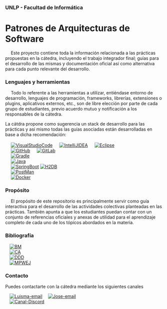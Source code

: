 ### UNLP - Facultad de Informática

# Patrones de Arquitecturas de Software

&emsp;
Este proyecto contiene toda la información relacionada a las prácticas propuestas en la cátedra, incluyendo el trabajo integrador final; guías para el desarrollo de las mismas y documentación oficial así como alternativa para cada punto relevante del desarrollo.

### Lenguajes y herramientas

&emsp;
Todo lo referente a las herramientas a utilizar, entiéndase entorno de desarrollo, lenguajes de programación, frameworks, librerías, extensiones o plugins, aplicativos externos, etc., son de libre elección por parte de cada grupo de estudiantes, previo acuerdo mutuo y notificación a los responsables de la cátedra.

La cátdra propone como sugerencia un stack de desarrollo para las prácticas y así mismo todas las guías asociadas están desarrolladas en base a dicha recomendación:
</br></br>&emsp; [![VisualStudioCode](<https://img.shields.io/badge/VS_Code-Entorno_de_Desarrollo_(IDE)-0078d7.svg?logo=visual-studio-code>)](https://code.visualstudio.com/)
&emsp; [![IntelliJIDEA](<https://img.shields.io/badge/IntelliJIDEA-Entorno_de_Desarrollo_(IDE)-00979D.svg?logo=intellij-idea>)](https://www.jetbrains.com/idea/)
&emsp; [![Eclipse](<https://img.shields.io/badge/Eclipse-Entorno_de_Desarrollo_(IDE)-%235C1F87.svg?logo=Eclipse>)](https://eclipseide.org/)
</br>&emsp;
[![GitHub](<https://img.shields.io/badge/GitHub-Sistema_de_Control_de_versiones_(DSCV)-%23181717.svg?logo=github&logoColor=white>)](https://github.com/) &emsp;
[![GitLab](<https://img.shields.io/badge/GitLab-Sistema_de_Control_de_versiones_(DSCV)-%23181717.svg?logo=gitlab&logoColor=white>)](https://gitlab.com/)
</br>&emsp; [![Gradle](https://img.shields.io/badge/Gradle-Gestor_de_dependencias-02303A.svg?logo=Gradle&logoColor=%23009639)](https://gradle.org/)
</br>&emsp; [![Java](https://img.shields.io/badge/Java-Lenguaje_de_programacion-DC322F?logo=openjdk&logoColor=yellow)](https://www.java.com/es/)
</br>&emsp; [![SpringBoot](https://img.shields.io/badge/Spring_Boot-Framework_BackEnd-%23107C10?logo=spring-boot)](https://spring.io/projects/spring-boot)
[![H2DB](https://img.shields.io/badge/H2_DDBB-Base_de_Datos_en_memoria-%230056D2?logo=scrimba)](https://www.h2database.com/html/main.html)
</br>&emsp; [![PostMan](https://img.shields.io/badge/PostMan-Cliente_de_solicitudes_API-FF6C37?logo=postman)](https://www.postman.com/)
</br>&emsp; [![Docker](https://img.shields.io/badge/Docker-Gestor_de_contenedores-%231877F2.svg?logo=docker&logoColor=%231877F2)](https://docs.docker.com/get-docker/)

### Propósito

&emsp;
El propósito de este repositorio es principalmente servir como guía interactiva para el desarrollo de las actividades colectivas planteadas en las prácticas. También apunta a que los estudiantes puedan contar con un conjunto de referencias oficiales y anexas de utilidad para el aprendizaje completo de cada uno de los tópicos abordados en la materia.

### Bibliografía

&emsp;[![BM](https://img.shields.io/badge/Building_Microservices_|_Designing_Fine_Grained_Systems-Sam_Newman-1abc9c.svg?logo=gitbook&logoColor=1abc9c)]()</br>
&emsp;[![CA](https://img.shields.io/badge/Clean_Architecture_|_A_Craftsman´s_Guide_to_Software_Structure_and_Desing-Robert_C._Martin-1abc9c.svg?logo=gitbook&logoColor=1abc9c)]()</br>
&emsp;[![DDD](https://img.shields.io/badge/Domain_Driven_Design_|_Tackling_Complexity_in_the_heart_of_Software-Eric_Evans-1abc9c.svg?logo=gitbook&logoColor=1abc9c)]()</br>
&emsp;[![MPWEJ](https://img.shields.io/badge/Microservices_Patterns_|_with_examples_in_Java-Chris_Richardson-1abc9c.svg?logo=gitbook&logoColor=1abc9c)]()

### Contacto

Puedes contactarte con la cátedra mediante los siguientes canales

&emsp;[![Luisma-email](https://img.shields.io/badge/Luis_Mariano_Bibbo-0A84FF?logo=gmail)](mailto:lmbibbo@lifia.info.unlp.edu.ar.com)
&emsp;[![Jose-email](https://img.shields.io/badge/Jose_Manuel_Suarez-0A84FF?logo=Gmail)](mailto:jsuarez@lifia.info.unlp.edu.ar)
</br>&emsp;[![Canal-Discord](https://img.shields.io/badge/Discord_PPAA_de_Software-%235865F2.svg?&logo=discord&logoColor=white)](https://www.discord.com/josemanuel.suarez.87)
